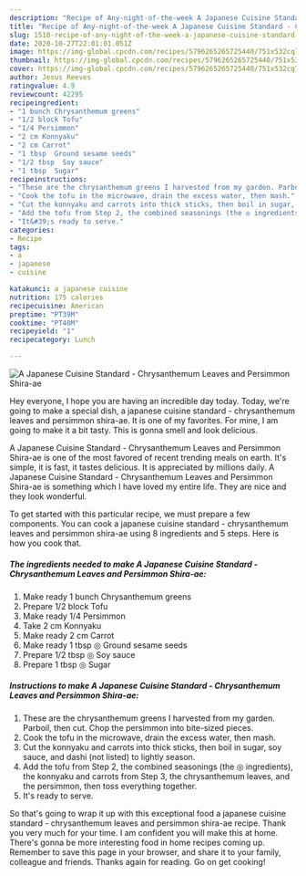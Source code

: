 ```yaml
---
description: "Recipe of Any-night-of-the-week A Japanese Cuisine Standard - Chrysanthemum Leaves and Persimmon Shira-ae"
title: "Recipe of Any-night-of-the-week A Japanese Cuisine Standard - Chrysanthemum Leaves and Persimmon Shira-ae"
slug: 1518-recipe-of-any-night-of-the-week-a-japanese-cuisine-standard-chrysanthemum-leaves-and-persimmon-shira-ae
date: 2020-10-27T22:01:01.051Z
image: https://img-global.cpcdn.com/recipes/5796265265725440/751x532cq70/a-japanese-cuisine-standard-chrysanthemum-leaves-and-persimmon-shira-ae-recipe-main-photo.jpg
thumbnail: https://img-global.cpcdn.com/recipes/5796265265725440/751x532cq70/a-japanese-cuisine-standard-chrysanthemum-leaves-and-persimmon-shira-ae-recipe-main-photo.jpg
cover: https://img-global.cpcdn.com/recipes/5796265265725440/751x532cq70/a-japanese-cuisine-standard-chrysanthemum-leaves-and-persimmon-shira-ae-recipe-main-photo.jpg
author: Jesus Reeves
ratingvalue: 4.9
reviewcount: 42295
recipeingredient:
- "1 bunch Chrysanthemum greens"
- "1/2 block Tofu"
- "1/4 Persimmon"
- "2 cm Konnyaku"
- "2 cm Carrot"
- "1 tbsp  Ground sesame seeds"
- "1/2 tbsp  Soy sauce"
- "1 tbsp  Sugar"
recipeinstructions:
- "These are the chrysanthemum greens I harvested from my garden. Parboil, then cut. Chop the persimmon into bite-sized pieces."
- "Cook the tofu in the microwave, drain the excess water, then mash."
- "Cut the konnyaku and carrots into thick sticks, then boil in sugar, soy sauce, and dashi (not listed) to lightly season."
- "Add the tofu from Step 2, the combined seasonings (the ◎ ingredients), the konnyaku and carrots from Step 3, the chrysanthemum leaves, and the persimmon, then toss everything together."
- "It&#39;s ready to serve."
categories:
- Recipe
tags:
- a
- japanese
- cuisine

katakunci: a japanese cuisine 
nutrition: 175 calories
recipecuisine: American
preptime: "PT39M"
cooktime: "PT40M"
recipeyield: "1"
recipecategory: Lunch

---
```



![A Japanese Cuisine Standard - Chrysanthemum Leaves and Persimmon Shira-ae](https://img-global.cpcdn.com/recipes/5796265265725440/751x532cq70/a-japanese-cuisine-standard-chrysanthemum-leaves-and-persimmon-shira-ae-recipe-main-photo.jpg)

Hey everyone, I hope you are having an incredible day today. Today, we're going to make a special dish, a japanese cuisine standard - chrysanthemum leaves and persimmon shira-ae. It is one of my favorites. For mine, I am going to make it a bit tasty. This is gonna smell and look delicious.



A Japanese Cuisine Standard - Chrysanthemum Leaves and Persimmon Shira-ae is one of the most favored of recent trending meals on earth. It's simple, it is fast, it tastes delicious. It is appreciated by millions daily. A Japanese Cuisine Standard - Chrysanthemum Leaves and Persimmon Shira-ae is something which I have loved my entire life. They are nice and they look wonderful.


To get started with this particular recipe, we must prepare a few components. You can cook a japanese cuisine standard - chrysanthemum leaves and persimmon shira-ae using 8 ingredients and 5 steps. Here is how you cook that.

<!--inarticleads1-->

##### The ingredients needed to make A Japanese Cuisine Standard - Chrysanthemum Leaves and Persimmon Shira-ae:

1. Make ready 1 bunch Chrysanthemum greens
1. Prepare 1/2 block Tofu
1. Make ready 1/4 Persimmon
1. Take 2 cm Konnyaku
1. Make ready 2 cm Carrot
1. Make ready 1 tbsp ◎ Ground sesame seeds
1. Prepare 1/2 tbsp ◎ Soy sauce
1. Prepare 1 tbsp ◎ Sugar




<!--inarticleads2-->

##### Instructions to make A Japanese Cuisine Standard - Chrysanthemum Leaves and Persimmon Shira-ae:

1. These are the chrysanthemum greens I harvested from my garden. Parboil, then cut. Chop the persimmon into bite-sized pieces.
1. Cook the tofu in the microwave, drain the excess water, then mash.
1. Cut the konnyaku and carrots into thick sticks, then boil in sugar, soy sauce, and dashi (not listed) to lightly season.
1. Add the tofu from Step 2, the combined seasonings (the ◎ ingredients), the konnyaku and carrots from Step 3, the chrysanthemum leaves, and the persimmon, then toss everything together.
1. It&#39;s ready to serve.




So that's going to wrap it up with this exceptional food a japanese cuisine standard - chrysanthemum leaves and persimmon shira-ae recipe. Thank you very much for your time. I am confident you will make this at home. There's gonna be more interesting food in home recipes coming up. Remember to save this page in your browser, and share it to your family, colleague and friends. Thanks again for reading. Go on get cooking!
